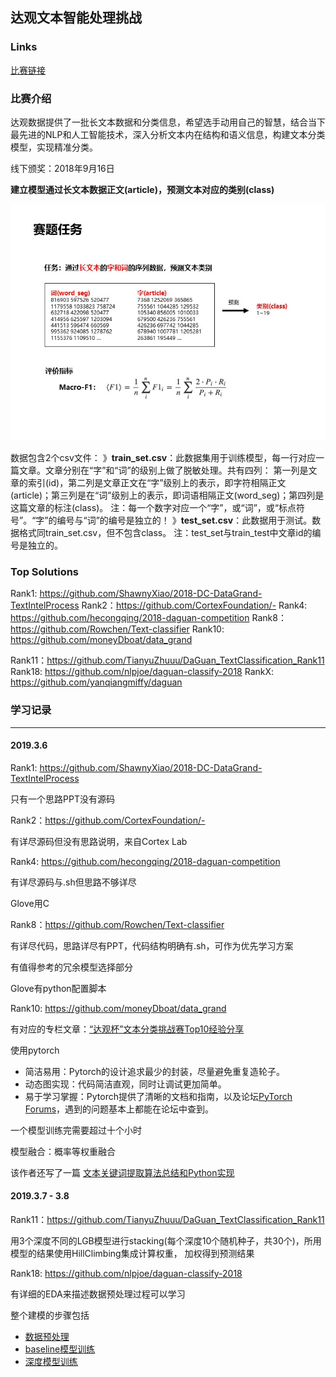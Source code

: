 ## 达观文本智能处理挑战



### Links

[比赛链接](http://www.dcjingsai.com/common/cmpt/%E2%80%9C%E8%BE%BE%E8%A7%82%E6%9D%AF%E2%80%9D%E6%96%87%E6%9C%AC%E6%99%BA%E8%83%BD%E5%A4%84%E7%90%86%E6%8C%91%E6%88%98%E8%B5%9B_%E7%AB%9E%E8%B5%9B%E4%BF%A1%E6%81%AF.html)



### 比赛介绍

达观数据提供了一批长文本数据和分类信息，希望选手动用自己的智慧，结合当下最先进的NLP和人工智能技术，深入分析文本内在结构和语义信息，构建文本分类模型，实现精准分类。

线下颁奖：2018年9月16日

**建立模型通过长文本数据正文(article)，预测文本对应的类别(class)**   

![](Daguan/幻灯片7.jpg)

数据包含2个csv文件：
》**train_set.csv**：此数据集用于训练模型，每一行对应一篇文章。文章分别在“字”和“词”的级别上做了脱敏处理。共有四列：
第一列是文章的索引(id)，第二列是文章正文在“字”级别上的表示，即字符相隔正文(article)；第三列是在“词”级别上的表示，即词语相隔正文(word_seg)；第四列是这篇文章的标注(class)。
注：每一个数字对应一个“字”，或“词”，或“标点符号”。“字”的编号与“词”的编号是独立的！
》**test_set.csv**：此数据用于测试。数据格式同train_set.csv，但不包含class。
注：test_set与train_test中文章id的编号是独立的。





### Top Solutions

Rank1: <https://github.com/ShawnyXiao/2018-DC-DataGrand-TextIntelProcess>
Rank2：<https://github.com/CortexFoundation/->
Rank4: <https://github.com/hecongqing/2018-daguan-competition>
Rank8：<https://github.com/Rowchen/Text-classifier>
Rank10: <https://github.com/moneyDboat/data_grand> 

Rank11：<https://github.com/TianyuZhuuu/DaGuan_TextClassification_Rank11>
Rank18: <https://github.com/nlpjoe/daguan-classify-2018>
RankX: <https://github.com/yanqiangmiffy/daguan>



### 学习记录

***

#### 2019.3.6



Rank1: https://github.com/ShawnyXiao/2018-DC-DataGrand-TextIntelProcess

只有一个思路PPT没有源码



Rank2：https://github.com/CortexFoundation/-

有详尽源码但没有思路说明，来自Cortex Lab



Rank4: https://github.com/hecongqing/2018-daguan-competition

有详尽源码与.sh但思路不够详尽

Glove用C



Rank8：https://github.com/Rowchen/Text-classifier

有详尽代码，思路详尽有PPT，代码结构明确有.sh，可作为优先学习方案

有值得参考的冗余模型选择部分

Glove有python配置脚本



Rank10: <https://github.com/moneyDboat/data_grand> 

有对应的专栏文章：[“达观杯”文本分类挑战赛Top10经验分享](https://zhuanlan.zhihu.com/p/45391378)

使用pytorch 

- 简洁易用：Pytorch的设计追求最少的封装，尽量避免重复造轮子。
- 动态图实现：代码简洁直观，同时让调试更加简单。
- 易于学习掌握：Pytorch提供了清晰的文档和指南，以及论坛[PyTorch Forums](http://link.zhihu.com/?target=https%3A//discuss.pytorch.org/)，遇到的问题基本上都能在论坛中查到。

一个模型训练完需要超过十个小时

模型融合：概率等权重融合

该作者还写了一篇 [文本关键词提取算法总结和Python实现](https://zhuanlan.zhihu.com/p/49049482)





#### 2019.3.7 - 3.8

Rank11：<https://github.com/TianyuZhuuu/DaGuan_TextClassification_Rank11>

用3个深度不同的LGB模型进行stacking(每个深度10个随机种子，共30个)，所用模型的结果使用HillClimbing集成计算权重， 加权得到预测结果



Rank18: <https://github.com/nlpjoe/daguan-classify-2018>

有详细的EDA来描述数据预处理过程可以学习

整个建模的步骤包括

- [数据预处理](Daguan/数据描述EDA.md)
- [baseline模型训练](Daguan/baseline.md)
- [深度模型训练](Daguan/深度模型训练.md)

